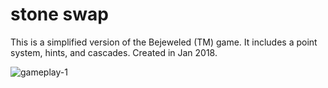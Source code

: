 # stone swap
This is a simplified version of the Bejeweled (TM) game. It includes a point system, hints, and cascades. Created in Jan 2018.

![gameplay-1](https://user-images.githubusercontent.com/34670205/51362639-774bef00-1aa2-11e9-8544-11c4cbc26052.png)